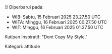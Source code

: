 ⏰ Diperbarui pada:
- WIB: Sabtu, 15 Februari 2025 23.27.50 UTC
- WITA: Minggu, 16 Februari 2025 00.27.50 UTC
- WIT: Minggu, 16 Februari 2025 01.27.50 UTC

Kutipan Inspiratif:
"Dont Copy My Style."


Kategori: attitude

